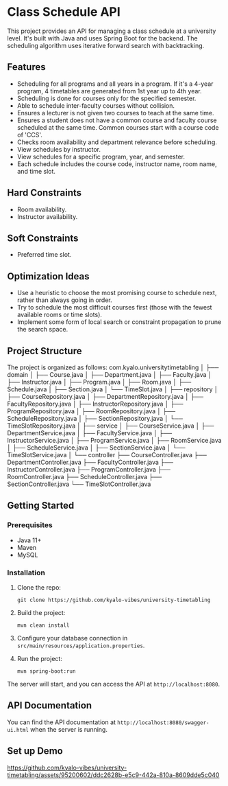 # Class Schedule API

This project provides an API for managing a class schedule at a university level. It's built with Java and uses Spring Boot for the backend. The scheduling algorithm uses iterative forward search with backtracking.

## Features

- Scheduling for all programs and all years in a program. If it's a 4-year program, 4 timetables are generated from 1st year up to 4th year.
- Scheduling is done for courses only for the specified semester.
- Able to schedule inter-faculty courses without collision.
- Ensures a lecturer is not given two courses to teach at the same time.
- Ensures a student does not have a common course and faculty course scheduled at the same time. Common courses start with a course code of 'CCS'.
- Checks room availability and department relevance before scheduling.
- View schedules by instructor.
- View schedules for a specific program, year, and semester.
- Each schedule includes the course code, instructor name, room name, and time slot.

## Hard Constraints

- Room availability.
- Instructor availability.

## Soft Constraints

- Preferred time slot.

## Optimization Ideas

- Use a heuristic to choose the most promising course to schedule next, rather than always going in order.
- Try to schedule the most difficult courses first (those with the fewest available rooms or time slots).
- Implement some form of local search or constraint propagation to prune the search space.

## Project Structure

The project is organized as follows:
com.kyalo.universitytimetabling
│
├── domain
│   ├── Course.java
│   ├── Department.java
│   ├── Faculty.java
│   ├── Instructor.java
│   ├── Program.java
│   ├── Room.java
│   ├── Schedule.java
│   ├── Section.java
│   └── TimeSlot.java
│
├── repository
│   ├── CourseRepository.java
│   ├── DepartmentRepository.java
│   ├── FacultyRepository.java
│   ├── InstructorRepository.java
│   ├── ProgramRepository.java
│   ├── RoomRepository.java
│   ├── ScheduleRepository.java
│   ├── SectionRepository.java
│   └── TimeSlotRepository.java
│
├── service
│   ├── CourseService.java
│   ├── DepartmentService.java
│   ├── FacultyService.java
│   ├── InstructorService.java
│   ├── ProgramService.java
│   ├── RoomService.java
│   ├── ScheduleService.java
│   ├── SectionService.java
│   └── TimeSlotService.java
│
└── controller
    ├── CourseController.java
    ├── DepartmentController.java
    ├── FacultyController.java
    ├── InstructorController.java
    ├── ProgramController.java
    ├── RoomController.java
    ├── ScheduleController.java
    ├── SectionController.java
    └── TimeSlotController.java

## Getting Started

### Prerequisites

- Java 11+
- Maven
- MySQL

### Installation

1. Clone the repo:
    ```
    git clone https://github.com/kyalo-vibes/university-timetabling
    ```

2. Build the project:
    ```
    mvn clean install
    ```

3. Configure your database connection in `src/main/resources/application.properties`.

4. Run the project:
    ```
    mvn spring-boot:run
    ```

The server will start, and you can access the API at `http://localhost:8080`.

## API Documentation

You can find the API documentation at `http://localhost:8080/swagger-ui.html` when the server is running.

## Set up Demo

https://github.com/kyalo-vibes/university-timetabling/assets/95200602/ddc2628b-e5c9-442a-810a-8609dde5c040
